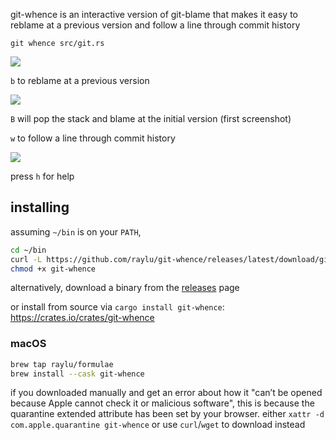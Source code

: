 git-whence is an interactive version of git-blame that makes it easy
to reblame at a previous version and follow a line through commit history

`git whence src/git.rs`

![](https://user-images.githubusercontent.com/90059/237033030-3984c97c-b8b0-4cb4-989b-3b135b22c8ba.png)

`b` to reblame at a previous version

![](https://user-images.githubusercontent.com/90059/237034888-3785170c-d9d5-4c67-ad6b-3c0411ae0cb3.png)

`B` will pop the stack and blame at the initial version (first screenshot)

`w` to follow a line through commit history

![](https://user-images.githubusercontent.com/90059/237033938-08817c9b-44dd-4313-9ecb-f3ba89890beb.png)

press `h` for help

## installing

assuming `~/bin` is on your `PATH`,
```sh
cd ~/bin
curl -L https://github.com/raylu/git-whence/releases/latest/download/git-whence-$(uname -m | sed s/arm64/aarch64/)-$(uname -s | awk '{print tolower($0)}' | sed -e s/darwin/apple-darwin/ -e s/linux/unknown-linux-gnu/) -o git-whence
chmod +x git-whence
```

alternatively, download a binary from the [releases](https://github.com/raylu/git-whence/releases) page

or install from source via `cargo install git-whence`: https://crates.io/crates/git-whence

### macOS

```sh
brew tap raylu/formulae
brew install --cask git-whence
```

if you downloaded manually and get an error about how it "can’t be opened because Apple cannot check it 
or malicious software", this is because the quarantine extended attribute has been set by your browser.
either `xattr -d com.apple.quarantine git-whence` or use `curl`/`wget` to download instead
